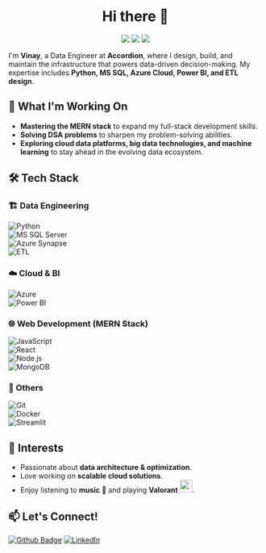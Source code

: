 <!--
**naruto1922/naruto1922** is a ✨ _special_ ✨ repository because its `README.md` (this file) appears on your GitHub profile.

Here are some ideas to get you started:

- 🔭 I’m currently working on ...
- 🌱 I’m currently learning ...
- 👯 I’m looking to collaborate on ...
- 🤔 I’m looking for help with ...
- 💬 Ask me about ...
- 📫 How to reach me: ...
- 😄 Pronouns: ...
- ⚡ Fun fact: ...
-->

<h1 align='center'>Hi there 👋</h1>
<p align='center'>
<a href="https://visitorbadge.io/status?path=naruto1922"><img src="https://api.visitorbadge.io/api/visitors?path=naruto1922%2Fnaruto1922&label=🌍 %20 Total%20Visitors&countColor=%23263759&style=flat&labelStyle=none" /></a>
<a href="https://github.com/naruto1922?tab=repositories"><img src="https://img.shields.io/github/stars/naruto1922?style=flat&logo=github&label=Total%20Stars&color=teal"/></a>
<a href="https://leetcode.com/u/naruto1922/"><img src="https://img.shields.io/badge/dynamic/json?style=flat&labelColor=black&color=%23ffa116&label=Solved&query=solvedOverTotal&url=https%3A%2F%2Fleetcode-badge.vercel.app%2Fapi%2Fusers%2Fnaruto1922&logo=leetcode&logoColor=yellow"/></a>
</p>

I'm **Vinay**, a Data Engineer at **Accordion**, where I design, build, and maintain the infrastructure that powers data-driven decision-making. My expertise includes **Python, MS SQL, Azure Cloud, Power BI, and ETL design**.  

## 🚀 What I'm Working On  
- **Mastering the MERN stack** to expand my full-stack development skills.  
- **Solving DSA problems** to sharpen my problem-solving abilities.  
- **Exploring cloud data platforms, big data technologies, and machine learning** to stay ahead in the evolving data ecosystem.  

## 🛠️ Tech Stack  

### 🏗️ Data Engineering  
![Python](https://img.shields.io/badge/Python-3776AB?style=for-the-badge&logo=python&logoColor=white)  
![MS SQL Server](https://img.shields.io/badge/SQL%20Server-CC2927?style=for-the-badge&logo=microsoft-sql-server&logoColor=white)  
![Azure Synapse](https://img.shields.io/badge/Azure%20Synapse-0078D4?style=for-the-badge&logo=microsoft-azure&logoColor=white)  
![ETL](https://img.shields.io/badge/ETL-217346?style=for-the-badge&logo=dataiku&logoColor=white)  

### ☁️ Cloud & BI  
![Azure](https://img.shields.io/badge/Azure-0078D4?style=for-the-badge&logo=microsoft-azure&logoColor=white)  
![Power BI](https://img.shields.io/badge/Power%20BI-F2C811?style=for-the-badge&logo=power-bi&logoColor=black)  

### 🌐 Web Development (MERN Stack)  
![JavaScript](https://img.shields.io/badge/JavaScript-F7DF1E?style=for-the-badge&logo=javascript&logoColor=black)  
![React](https://img.shields.io/badge/React-61DAFB?style=for-the-badge&logo=react&logoColor=black)  
![Node.js](https://img.shields.io/badge/Node.js-339933?style=for-the-badge&logo=node.js&logoColor=white)  
![MongoDB](https://img.shields.io/badge/MongoDB-47A248?style=for-the-badge&logo=mongodb&logoColor=white)  

### 🔧 Others  
![Git](https://img.shields.io/badge/Git-F05032?style=for-the-badge&logo=git&logoColor=white)  
![Docker](https://img.shields.io/badge/Docker-2496ED?style=for-the-badge&logo=docker&logoColor=white)  
![Streamlit](https://img.shields.io/badge/Streamlit-FF4B4B?style=for-the-badge&logo=streamlit&logoColor=white)  

## 🎯 Interests  
- Passionate about **data architecture & optimization**.  
- Love working on **scalable cloud solutions**.  
- Enjoy listening to **music** 🎵 and playing **Valorant** <img src="https://github.com/user-attachments/assets/4777d8d7-3db3-4ed8-b7fd-eb742edbd824" width="25" height="25"/>. 

## 📫 Let's Connect! 
[![Github Badge](https://img.shields.io/badge/-@naruto1922-24292e?style=flat&logo=Github&logoColor=white&link=https://github.com/naruto1922)](https://github.com/naruto1922) [![LinkedIn](https://img.shields.io/static/v1.svg?label=LinkedIn&message=vinay-bendale&logo=linkedin&style=flat&color=blue)](https://www.linkedin.com/in/vinay-bendale/)


